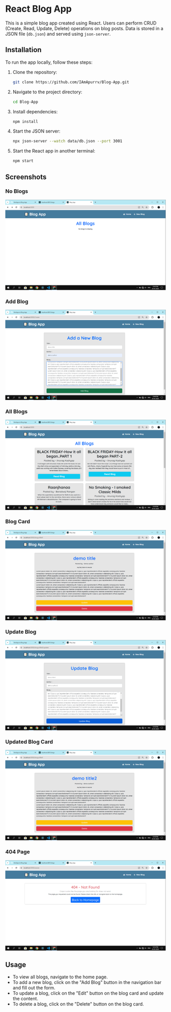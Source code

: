# React Blog App

This is a simple blog app created using React. Users can perform CRUD (Create, Read, Update, Delete) operations on blog posts. Data is stored in a JSON file (`db.json`) and served using `json-server`.

## Installation

To run the app locally, follow these steps:

1. Clone the repository:
   ```bash
   git clone https://github.com/IAmApurrv/Blog-App.git
   ```
2. Navigate to the project directory:
   ```bash
   cd Blog-App
   ```
3. Install dependencies:
   ```bash
   npm install
   ```
4. Start the JSON server:
   ```bash
   npx json-server --watch data/db.json --port 3001
   ```
5. Start the React app in another terminal:
   ```bash
   npm start
   ```

## Screenshots

### No Blogs
![No Blogs](/Screenshots/no-blogs.png)

### Add Blog
![Add Blog](/Screenshots/add-blog.png)

### All Blogs
![All Blogs](/Screenshots/all-blogs.png)

### Blog Card
![Blog Card](/Screenshots/blog-card.png)

### Update Blog
![Update Blog](/Screenshots/update-blog.png)

### Updated Blog Card
![Updated Blog Card](/Screenshots/updated-blog-card.png)

### 404 Page
![404 Page](/Screenshots/404-page.png)

## Usage

- To view all blogs, navigate to the home page.
- To add a new blog, click on the "Add Blog" button in the navigation bar and fill out the form.
- To update a blog, click on the "Edit" button on the blog card and update the content.
- To delete a blog, click on the "Delete" button on the blog card.
